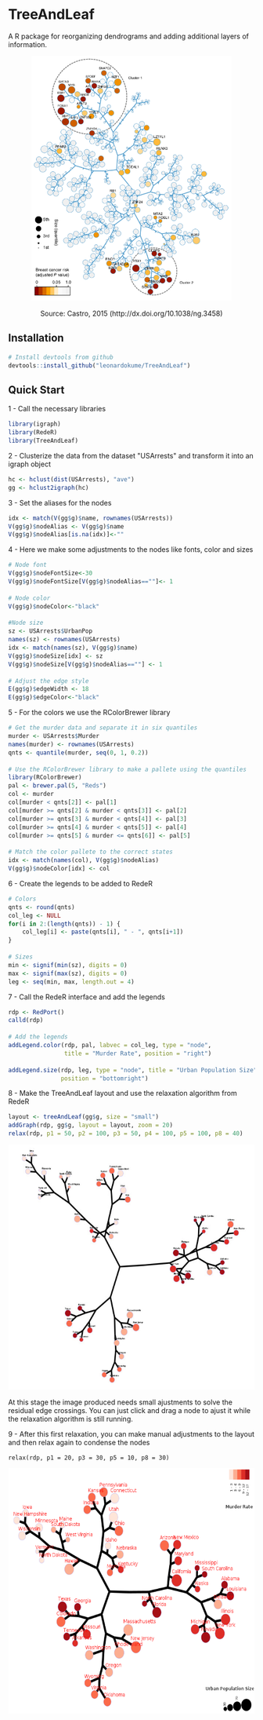 # TreeAndLeaf 
A R package for reorganizing dendrograms and adding additional layers of information.

<p align="center">
  <img height="500" src="man/figures/treeandleaf.png">
  
</p>

<p align="center">
Source: Castro, 2015 (http://dx.doi.org/10.1038/ng.3458)
</p>



## Installation
```r
# Install devtools from github
devtools::install_github("leonardokume/TreeAndLeaf")
```

## Quick Start

1 - Call the necessary libraries

```r
library(igraph)
library(RedeR)
library(TreeAndLeaf)
```

2 - Clusterize the data from the dataset "USArrests" and transform it into an igraph object

```r
hc <- hclust(dist(USArrests), "ave")
gg <- hclust2igraph(hc)
```

3 - Set the aliases for the nodes

```r
idx <- match(V(gg$g)$name, rownames(USArrests))
V(gg$g)$nodeAlias <- V(gg$g)$name
V(gg$g)$nodeAlias[is.na(idx)]<-""
```

4 - Here we make some adjustments to the nodes like fonts, color and sizes

```r
# Node font
V(gg$g)$nodeFontSize<-30
V(gg$g)$nodeFontSize[V(gg$g)$nodeAlias==""]<- 1

# Node color
V(gg$g)$nodeColor<-"black"

#Node size
sz <- USArrests$UrbanPop
names(sz) <- rownames(USArrests)
idx <- match(names(sz), V(gg$g)$name)
V(gg$g)$nodeSize[idx] <- sz
V(gg$g)$nodeSize[V(gg$g)$nodeAlias==""] <- 1

# Adjust the edge style
E(gg$g)$edgeWidth <- 18
E(gg$g)$edgeColor<-"black"
```

5 - For the colors we use the RColorBrewer library

```r
# Get the murder data and separate it in six quantiles
murder <- USArrests$Murder
names(murder) <- rownames(USArrests)
qnts <- quantile(murder, seq(0, 1, 0.2))

# Use the RColorBrewer library to make a pallete using the quantiles
library(RColorBrewer)
pal <- brewer.pal(5, "Reds")
col <- murder
col[murder < qnts[2]] <- pal[1]
col[murder >= qnts[2] & murder < qnts[3]] <- pal[2]
col[murder >= qnts[3] & murder < qnts[4]] <- pal[3]
col[murder >= qnts[4] & murder < qnts[5]] <- pal[4]
col[murder >= qnts[5] & murder <= qnts[6]] <- pal[5]

# Match the color pallete to the correct states
idx <- match(names(col), V(gg$g)$nodeAlias)
V(gg$g)$nodeColor[idx] <- col
```

6 -  Create the legends to be added to RedeR
```r
# Colors
qnts <- round(qnts)
col_leg <- NULL
for(i in 2:(length(qnts)) - 1) {
    col_leg[i] <- paste(qnts[i], " - ", qnts[i+1])
}

# Sizes
min <- signif(min(sz), digits = 0)
max <- signif(max(sz), digits = 0)
leg <- seq(min, max, length.out = 4)
```

7 - Call the RedeR interface and add the legends

```r
rdp <- RedPort()
calld(rdp)

# Add the legends
addLegend.color(rdp, pal, labvec = col_leg, type = "node",
                title = "Murder Rate", position = "right")

addLegend.size(rdp, leg, type = "node", title = "Urban Population Size",
               position = "bottomright")
```

8 - Make the TreeAndLeaf layout and use the relaxation algorithm from RedeR

```r
layout <- treeAndLeaf(gg$g, size = "small")
addGraph(rdp, gg$g, layout = layout, zoom = 20)
relax(rdp, p1 = 50, p2 = 100, p3 = 50, p4 = 100, p5 = 100, p8 = 40)
```

<img height="500" src="man/figures/partial taf.jpg">

At this stage the image produced needs small ajustments to solve the residual edge crossings. You can just click and drag a node to ajust it while the relaxation algorithm is still running.

9 - After this first relaxation, you can make manual adjustments to the layout and then relax again to condense the nodes

```{r, eval=FALSE}
relax(rdp, p1 = 20, p3 = 30, p5 = 10, p8 = 30)
```

<img height="500" src="man/figures/quickstartfinal.png">

